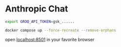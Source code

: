 # Anthropic Chat

```bash
export GROQ_API_TOKEN=gsk_......

docker compose up --force-recreate --remove-orphans
```

open [localhost:8501](http://localhost:8501) in your favorite browser

